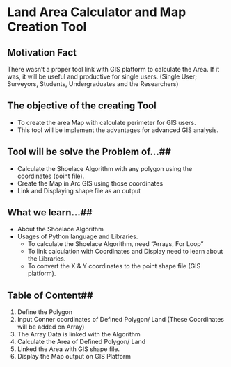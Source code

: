 # Land Area Calculator and Map Creation Tool

## Motivation Fact
There wasn’t a proper tool link with GIS platform to calculate the Area. If it was, it will be useful and productive for single users. (Single User; Surveyors, Students, Undergraduates and the Researchers)

## The objective of the creating Tool
*	To create the area Map with calculate perimeter for GIS users. 
*	This tool will be implement the advantages for advanced GIS analysis. 

## Tool will be solve the Problem of...##
*	Calculate the Shoelace Algorithm with any polygon using the coordinates (point file).
*	Create the Map in Arc GIS using those coordinates 
*	Link and Displaying shape file as an output    

## What we learn…##
*	About the Shoelace Algorithm
*	Usages of Python language and Libraries. 
    - To calculate the Shoelace Algorithm, need “Arrays, For Loop”
    -	To link calculation with Coordinates and Display need to learn about the Libraries. 
    - To convert the X & Y coordinates to the point shape file (GIS platform). 

## Table of Content## 
  1.	Define the Polygon
  2.	Input Conner coordinates of Defined Polygon/ Land (These Coordinates will be added on Array)
  3.	The Array Data is linked with the Algorithm
  4.	Calculate the Area of Defined Polygon/ Land 
  5.	Linked the Area with GIS shape file. 
  6.	Display the Map output on GIS Platform




